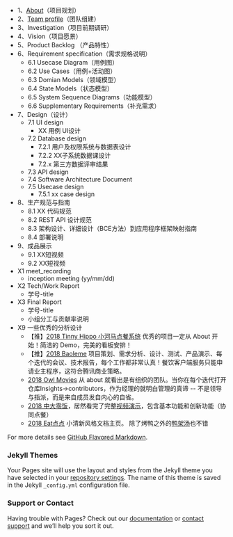 * 1、[About](docs/1About)（项目规划）
* 2、[Team profile](02-team-profile)（团队组建）
* 3、Investigation（项目前期调研）
* 4、Vision（项目愿景）
* 5、Product Backlog （产品特性）
* 6、Requirement specification（需求规格说明）
    - 6.1 Usecase Diagram（用例图）
    - 6.2 Use Cases（用例+活动图）
    - 6.3 Domian Models（领域模型）
    - 6.4 State Models（状态模型）
    - 6.5 System Sequence Diagrams（功能模型）
    - 6.6 Supplementary Requirements（补充需求）
* 7、Design（设计）
    - 7.1 UI design
        - XX 用例 UI设计
    - 7.2 Database design
        - 7.2.1 用户及权限系统与数据表设计
        - 7.2.2 XX子系统数据课设计 
        - 7.2.x 第三方数据评审结果
    - 7.3 API design
    - 7.4 Software Architecture Document
    - 7.5 Usecase design
         - 7.5.1 xx case design
* 8、生产规范与指南
    - 8.1 XX 代码规范
    - 8.2 REST API 设计规范
    - 8.3 架构设计、详细设计（BCE方法）到应用程序框架映射指南
    - 8.4 部署说明
* 9、成品展示
    - 9.1 XX短视频
    - 9.2 XX短视频
* X1 meet_recording
    - inception meeting (yy/mm/dd)
* X2 Tech/Work Report
    - 学号-title
* X3 Final Report
    - 学号-title
    - 小组分工与贡献率说明
* X9 一些优秀的分析设计
    - 【推】[2018 Tinny Hippo 小河马点餐系统](https://rookies-sysu.github.io/Dashboard/) 优秀的项目一定从 About 开始！简洁的 Demo，完美的看板安排！
    - 【推】[2018 Baoleme](https://baoleme.github.io/Dashboard/) 项目策划、需求分析、设计、测试、产品演示、每个迭代的会议、技术报告，每个工作都非常认真！餐饮客户端服务只能申请业主程序，这符合腾讯商业策略。
    - [2018 Owl Movies](https://owl-movies-ticket-system.github.io/Dashboard/) 从 about 就看出是有组织的团队。当你在每个迭代打开仓库Insights->contributors，作为经理的就明白管理的真谛 -- 不是领导与指派，而是来自成员发自内心的自省。
    - [2018 中大零饭](https://dtosaad.github.io/documents/)，居然看完了完整[视频演示](https://www.bilibili.com/video/av26106597)，包含基本功能和创新功能（协同点餐）
    - [2018 Eat点点](https://chickendinner8.github.io/) 小清新风格文档主页。 除了烤鸭之外的[鸭架汤](https://github.com/ChickenDinner8/SDP-document)也不错

For more details see [GitHub Flavored Markdown](https://guides.github.com/features/mastering-markdown/).

### Jekyll Themes

Your Pages site will use the layout and styles from the Jekyll theme you have selected in your [repository settings](https://github.com/SuperFatSeries/Dashboard/settings). The name of this theme is saved in the Jekyll `_config.yml` configuration file.

### Support or Contact

Having trouble with Pages? Check out our [documentation](https://help.github.com/categories/github-pages-basics/) or [contact support](https://github.com/contact) and we’ll help you sort it out.
